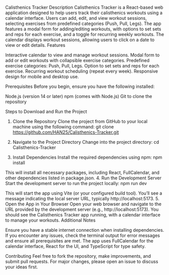 Calisthenics Tracker
Description
Calisthenics Tracker is a React-based web application designed to help users track their calisthenics workouts using a calendar interface. Users can add, edit, and view workout sessions, selecting exercises from predefined categories (Push, Pull, Legs). The app features a modal form for adding/editing workouts, with options to set sets and reps for each exercise, and a toggle for recurring weekly workouts. The calendar displays workout sessions, allowing users to click on a date to view or edit details.
Features

Interactive calendar to view and manage workout sessions.
Modal form to add or edit workouts with collapsible exercise categories.
Predefined exercise categories: Push, Pull, Legs.
Option to set sets and reps for each exercise.
Recurring workout scheduling (repeat every week).
Responsive design for mobile and desktop use.

Prerequisites
Before you begin, ensure you have the following installed:

Node.js (version 14 or later)
npm (comes with Node.js)
Git to clone the repository

Steps to Download and Run the Project
1. Clone the Repository
Clone the project from GitHub to your local machine using the following command:
git clone https://github.com/HAN25/Calisthenics-Tracker.git

2. Navigate to the Project Directory
Change into the project directory:
cd Calisthenics-Tracker

3. Install Dependencies
Install the required dependencies using npm:
npm install

This will install all necessary packages, including React, FullCalendar, and other dependencies listed in package.json.
4. Run the Development Server
Start the development server to run the project locally:
npm run dev

This will start the app using Vite (or your configured build tool). You’ll see a message indicating the local server URL, typically http://localhost:5173.
5. Open the App in Your Browser
Open your web browser and navigate to the URL provided by the development server (e.g., http://localhost:5173). You should see the Calisthenics Tracker app running, with a calendar interface to manage your workouts.
Additional Notes

Ensure you have a stable internet connection when installing dependencies.
If you encounter any issues, check the terminal output for error messages and ensure all prerequisites are met.
The app uses FullCalendar for the calendar interface, React for the UI, and TypeScript for type safety.

Contributing
Feel free to fork the repository, make improvements, and submit pull requests. For major changes, please open an issue to discuss your ideas first.
